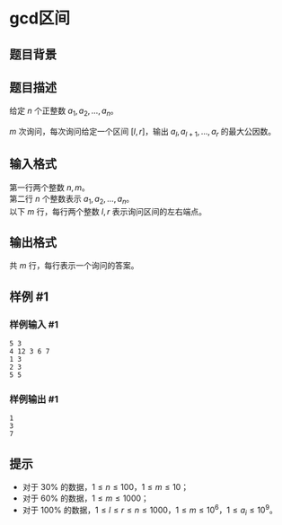 # gcd区间

## 题目背景



## 题目描述

给定 $n$ 个正整数 $a_1,a_2,\dots,a_n$。

$m$ 次询问，每次询问给定一个区间 $[l,r]$，输出 $a_l,a_{l+1},\dots,a_r$ 的最大公因数。

## 输入格式

第一行两个整数 $n,m$。  
第二行 $n$ 个整数表示 $a_1,a_2,\dots,a_n$。  
以下 $m$ 行，每行两个整数 $l, r$ 表示询问区间的左右端点。

## 输出格式

共 $m$ 行，每行表示一个询问的答案。

## 样例 #1

### 样例输入 #1
```
5 3
4 12 3 6 7
1 3
2 3
5 5
```

### 样例输出 #1

```
1
3
7
```

## 提示

- 对于 $30\%$ 的数据，$1\leq n \leq 100$，$1\leq m \leq 10$；  
- 对于 $60\%$ 的数据，$1\leq m \leq 1000$；
- 对于 $100\%$ 的数据，$1 \leq l \leq r \leq n \leq 1000$，$1\leq m \leq 10^6$，$1 \leq a_i \leq 10^9$。

